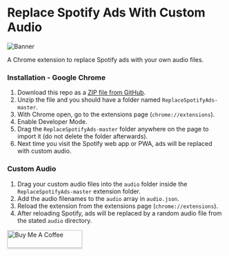 # Replace Spotify Ads With Custom Audio

![Banner](https://cdn.discordapp.com/attachments/575028784395452464/737717873073455204/unknown.png)

A Chrome extension to replace Spotify ads with your own audio files.

### Installation - Google Chrome

1. Download this repo as a [ZIP file from GitHub](https://github.com/thesanjeetc/ReplaceSpotifyAds/archive/master.zip).
1. Unzip the file and you should have a folder named `ReplaceSpotifyAds-master`.
1. With Chrome open, go to the extensions page (`chrome://extensions`).
1. Enable Developer Mode.
1. Drag the `ReplaceSpotifyAds-master` folder anywhere on the page to import it (do not delete the folder afterwards).
1. Next time you visit the Spotify web app or PWA, ads will be replaced with custom audio.

### Custom Audio

1. Drag your custom audio files into the `audio` folder inside the `ReplaceSpotifyAds-master` extension folder.
1. Add the audio filenames to the `audio` array in `audio.json`.
1. Reload the extension from the extensions page (`chrome://extensions`).
1. After reloading Spotify, ads will be replaced by a random audio file from the stated `audio` directory.

<a href="https://www.buymeacoffee.com/thesanjeetc" target="_blank"><img src="https://www.buymeacoffee.com/assets/img/custom_images/orange_img.png" alt="Buy Me A Coffee" style="height: 41px !important;width: 174px !important;box-shadow: 0px 3px 2px 0px rgba(190, 190, 190, 0.5) !important;-webkit-box-shadow: 0px 3px 2px 0px rgba(190, 190, 190, 0.5) !important;" ></a>
